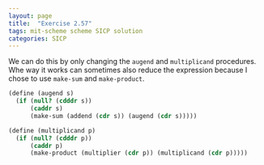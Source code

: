 ```yaml
---
layout: page
title:  "Exercise 2.57"
tags: mit-scheme scheme SICP solution
categories: SICP
---
```

We can do this by only changing the `augend` and `multiplicand` procedures. Whe way it works can sometimes also reduce the expression because I chose to use `make-sum` and `make-product`.
```scheme
(define (augend s)
  (if (null? (cdddr s))
      (caddr s)
      (make-sum (addend (cdr s)) (augend (cdr s)))))

(define (multiplicand p)
  (if (null? (cdddr p))
      (caddr p)
      (make-product (multiplier (cdr p)) (multiplicand (cdr p)))))
```

